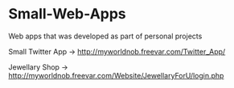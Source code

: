 # Small-Web-Apps
Web apps that was developed as part of personal projects




Small Twitter App -> http://myworldnob.freevar.com/Twitter_App/




Jewellary Shop ->   http://myworldnob.freevar.com/Website/JewellaryForU/login.php
